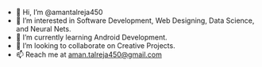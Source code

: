- 👋 Hi, I’m @amantalreja450
- 👀 I’m interested in Software Development, Web Designing, Data Science, and Neural Nets.
- 🌱 I’m currently learning Android Development.
- 💞️ I’m looking to collaborate on Creative Projects.
- 📫 Reach me at aman.talreja450@gmail.com

<!---
amantalreja450/amantalreja450 is a ✨ special ✨ repository because its `README.md` (this file) appears on your GitHub profile.
You can click the Preview link to take a look at your changes.
--->
